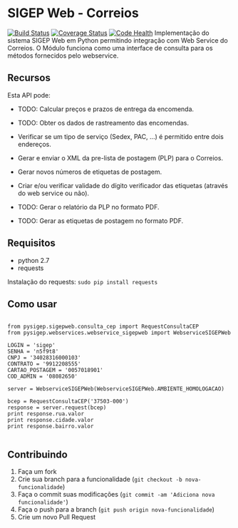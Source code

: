 SIGEP Web - Correios
====================
[![Build Status](https://travis-ci.org/mstuttgart/python-sigep.svg?branch=develop)](https://travis-ci.org/mstuttgart/python-sigep)
[![Coverage Status](https://coveralls.io/repos/github/mstuttgart/python-sigep/badge.svg?branch=develop)](https://coveralls.io/github/mstuttgart/python-sigep?branch=develop)
[![Code Health](https://landscape.io/github/mstuttgart/python-sigep/develop/landscape.svg?style=flat)](https://landscape.io/github/mstuttgart/python-sigep/develop)
Implementação do sistema SIGEP Web em Python permitindo integração com Web 
Service do Correios. O Módulo funciona como uma interface de consulta para os 
métodos fornecidos pelo webservice.

Recursos
--------
Esta API pode:

* TODO: Calcular preços e prazos de entrega da encomenda.

* TODO: Obter os dados de rastreamento das encomendas.

* Verificar se um tipo de serviço (Sedex, PAC, ...) é permitido entre dois endereços.  
 
* Gerar e enviar o XML da pre-lista de postagem (PLP) para o Correios.   

* Gerar novos números de etiquetas de postagem. 

* Criar e/ou verificar validade do dígito verificador das etiquetas (através do web service ou não).   

* TODO: Gerar o relatório da PLP no formato PDF.   

* TODO: Gerar as etiquetas de postagem no formato PDF.

Requisitos
----------

* python 2.7
* requests 

Instalação do requests: `sudo pip install requests`

Como usar
---------

<pre lang="python"><code>
from pysigep.sigepweb.consulta_cep import RequestConsultaCEP
from pysigep.webservices.webservice_sigepweb import WebserviceSIGEPWeb

LOGIN = 'sigep'
SENHA = 'n5f9t8'
CNPJ = '34028316000103'
CONTRATO = '9912208555'
CARTAO_POSTAGEM = '0057018901'
COD_ADMIN = '08082650'

server = WebserviceSIGEPWeb(WebserviceSIGEPWeb.AMBIENTE_HOMOLOGACAO)

bcep = RequestConsultaCEP('37503-000')
response = server.request(bcep)
print response.rua.valor
print response.cidade.valor
print response.bairro.valor

</code></pre>

Contribuindo
------------

1. Faça um fork
2. Crie sua branch para a funcionalidade (`git checkout -b nova-funcionalidade`)
3. Faça o commit suas modificações (`git commit -am 'Adiciona nova funcionalidade'`)
4. Faça o push para a branch (`git push origin nova-funcionalidade`)
5. Crie um novo Pull Request

